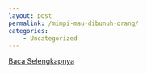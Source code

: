 ```yaml
---
layout: post
permalink: /mimpi-mau-dibunuh-orang/
categories:
    - Uncategorized
---
```


[Baca Selengkapnya](/06)